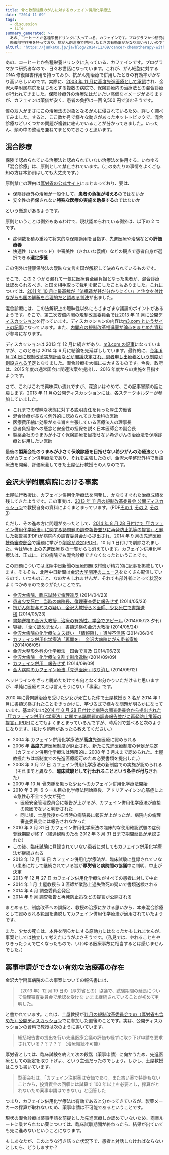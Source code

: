 ```yaml
---
title: 骨と軟部組織のがんに対するカフェイン併用化学療法
date: "2014-11-09"
tags:
  - discussion
  - life
summary_generated: >-
  あの、コーヒーとか各種栄養ドリンクに入っている、カフェインです。プログラマかつ研究者なので、日々お世話になっています。これが、がん細胞に対する DNA
  修復阻害作用を持っており、抗がん剤治療で併用したときの有効率がかなり高いらしいのです。実際に、2003 年 11 月に高度...
altUrl: "https://junkato.jp/ja/blog/2014/11/09/cancer-chemotherapy-with-caffeine"
---
```


あの、コーヒーとか各種栄養ドリンクに入っている、カフェインです。プログラマかつ研究者なので、日々お世話になっています。これが、がん細胞に対する DNA 修復阻害作用を持っており、抗がん剤治療で併用したときの有効率がかなり高いらしいのです。実際に、[2003 年 11 月に高度先進医療として承認](http://qq.kumanichi.com/medical/2004/01/post-124.php "カフェイン併用療法　抗がん剤の効果がアップ")され、金沢大学附属病院をはじめとする複数の病院で、保険診療内の治療法との混合診療が行われてきました。保険診療外の治療法はだいたい高価なイメージがありますが、カフェインは薬価が安く、患者の負担は一回 9,500 円で済むそうです。

僕の友人がまさにこの治療法の対象となるがんに侵されているため、詳しく調べてみました。すると、ここ数か月で様々な動きがあったホットトピックで、混合診療などいくつかの問題が複雑に絡んでいることが分かってきました。いったん、頭の中の整理を兼ねてまとめておこうと思います。

## 混合診療

保険で認められている治療法と認められていない治療法を併用する、いわゆる「混合診療」は、原則として禁止されています。（このあたりの事情をよくご存知の方は本節飛ばしても大丈夫です。）

原則禁止の理由は[厚労省の公式サイト](http://www.mhlw.go.jp/topics/bukyoku/isei/sensiniryo/heiyou.html "保険診療と保険外診療の併用について")にまとまっており、要は、

- 保険診療外の治療が一般化して、**患者の負担が増える**のではないか
- 安全性の担保されない**特殊な医療の実施を助長する**のではないか

という懸念があるようです。

原則ということは例外もあるわけで、現状認められている例外は、以下の 2 つです。

- 症例数を積み重ねて将来的な保険適用を目指す、先進医療や治験などの**評価療養**
- 快適性（いいベッド）や審美性（きれいな義歯）などの観点で患者自身が選択できる**選定療養**

この例外は健康保険法の曖昧な文言を国が解釈して決められているものです。

そこで、この 2 つから漏れて一気に医療費全額負担となった患者が、混合診療は認められるべき、と国を相手取って裁判を起こしたこともありました。これについては、[2011 年 10 月に最高裁が「法構造が甚だ分かりにくい」と注文を付けながらも国の解釈を合理的だと認める判決](http://www.nikkei.com/article/DGXNASDG2502E_V21C11A0000000/)が出ました。

混合診療には、この法解釈上の曖昧性以外にもさまざまな議論のポイントがあるようです。そこで、第二次安倍内閣の規制改革委員会では[2013 年 11 月に公開ディスカッション](http://www8.cao.go.jp/kisei-kaikaku/kaigi/meeting/2013/discussion/131128/gidai1/agenda.html)を行っています。ディスカッションの内容は[m3.com というサイトの記事](http://webcache.googleusercontent.com/search?q=cache:https://www.m3.com/open/iryoIshin/article/186213/+&hl=ja)になっています。また、[内閣府の規制改革推進室が論点をまとめた資料](http://www8.cao.go.jp/kisei-kaikaku/kaigi/meeting/2013/discussion/131128/gidai1/item1-1.pdf)が参考になります。

ディスカッションは 2013 年 12 月に続きがあり、[m3.com の記事](http://webcache.googleusercontent.com/search?q=cache:https://www.m3.com/open/iryoIshin/article/187957/+&hl=ja)になっていますが、このときは 2014 年 6 月に結論を先延ばししています。最終的に、[今年 6 月 24 日に規制改革実施計画などが閣議決定され、患者申し出療養という制度が創設される予定](http://diamond.jp/articles/-/57864)となりました。混合診療を大幅に拡大するものです。今後、政府は、2015 年度の通常国会に関連法案を提出し、2016 年度からの実施を目指すようです。

さて、これはこれで興味深い流れですが、深追いはやめて、この記事冒頭の話に戻します。2013 年 11 月の公開ディスカッションには、各ステークホルダーが参加していました。

- これまでの曖昧な状態に対する説明責任を負った厚生労働省
- 混合診療が長らく例外的に認められてきた歯科の医師
- 医療費圧縮に効果がある旨を主張している医療法人の理事長
- 患者負担増への懸念と安全性の担保を説く日本医師会の副会長
- 製薬会社のうまみが小さく保険診療を目指せない希少がんの治療法を保険診療と併用したい医師

最後の**製薬会社のうまみが小さく保険診療を目指せない希少がんの治療法**というのがカフェイン併用療法であり、それを主張したのが、金沢大学整形外科で当該療法を開発、評価療養してきた土屋弘行教授その人なのです。

## 金沢大学附属病院における事案

土屋弘行教授は、カフェイン併用化学療法を開発し、かなりすぐれた治療成績を残してきたようです。この事実は、[2013 年 11 月の規制改革委員会 公開ディスカッション](http://www8.cao.go.jp/kisei-kaikaku/kaigi/meeting/2013/discussion/131128/gidai1/agenda.html)で教授自身の資料によくまとまっています。(PDF[その 1](http://www8.cao.go.jp/kisei-kaikaku/kaigi/meeting/2013/discussion/131128/gidai1/item1-6_1.pdf "資料1-6 その1"), [その 2](http://www8.cao.go.jp/kisei-kaikaku/kaigi/meeting/2013/discussion/131128/gidai1/item1-6_2.pdf "資料1-6 その2"), [その 3](http://www8.cao.go.jp/kisei-kaikaku/kaigi/meeting/2013/discussion/131128/gidai1/item1-6_3.pdf "資料1-6 その3"))

ただし、その進め方に問題があったとして、[2014 年 8 月 28 日付けで「『カフェイン併用化学療法』に関する諸問題の調査報告並びに再発防止策等の提言」と題した報告書(PDF)](http://web.hosp.kanazawa-u.ac.jp/oshirase/houkokusyo.pdf)が病院内の調査委員会から提出され、[2014 年 9 月の先進医療技術審査部会](http://www.mhlw.go.jp/stf/shingi/0000057581.html)で議題に挙がり[削除が決定(PDF)](http://www.mhlw.go.jp/file/05-Shingikai-10801000-Iseikyoku-Soumuka/0000057578.pdf "先進医療Bの削除について")、10 月 1 日付けで削除されました。今は[Web 上の先進医療 B の一覧](http://www.mhlw.go.jp/topics/bukyoku/isei/sensiniryo/kikan03.html)からも消えています。カフェイン併用化学療法は、正式に、どの病院でも混合診療できなくなったということです。

この問題については北陸中日新聞の医療問題取材班が精力的に記事を掲載しています。そもそも、北陸中日新聞は[金沢大学関連のニュース](https://www.google.co.jp/search?q=%E9%87%91%E6%B2%A2%E5%A4%A7%E5%AD%A6+site:http://iryou.chunichi.co.jp/)をたくさん配信しているので、いつものこと、なのかもしれませんが、それでも部外者にとって状況をよくつかめるのでありがたいことです。

- [金沢大病院、臨床試験で倫理違反](http://iryou.chunichi.co.jp/article/detail/20140423064314246) (2014/04/23)
- [患者少女死亡　当時の病院長、倫理審査委に報告せず](http://iryou.chunichi.co.jp/article/detail/20140523062446928) (2014/05/23)
- [抗がん剤投与ミスの疑い　金沢大教授ら３医師、少女死亡で書類送検](http://iryou.chunichi.co.jp/article/detail/20140523061509380) (2014/05/23)
- [書類送検の金沢大教授　治療の有効性、学会でアピール](http://iryou.chunichi.co.jp/article/detail/20140523160616152) (2014/05/23 夕刊)
- [容疑、「全く認めません」　書類送検の金沢大教授](http://iryou.chunichi.co.jp/article/detail/20140524130620490) (2014/05/24)
- [金沢大病院の化学療法ミス疑い　「情報隠し」遺族不信感](http://iryou.chunichi.co.jp/article/detail/20140604161707970) (2014/06/04)
- [カフェイン併用化学療法「再開を」　金沢大病院にがん患者家族](http://iryou.chunichi.co.jp/article/detail/20140606142722389) (2014/06/05)
- [金沢大整形外科の化学療法　国会で言及](http://iryou.chunichi.co.jp/article/detail/20140623142612361) (2014/06/23)
- [金沢大病院　化学療法９割で制度逸脱](http://iryou.chunichi.co.jp/article/detail/20140910152035363) (2014/09/09)
- [カフェイン併用　報告せず](http://iryou.chunichi.co.jp/article/detail/20140910152254859) (2014/09/09)
- [金大病院のカフェイン療法「先進医療」取り消し](http://iryou.chunichi.co.jp/article/detail/20140912143256963) (2014/09/12)

ヘッドラインをざっと眺めただけでも何となくお分かりいただけると思いますが、単純に医療ミスとは言えそうにない「事案」です。

2010 年に骨肉腫治療を受けた少女が死亡した件で土屋教授ら 3 名が 2014 年 1 月に書類送検されたことをきっかけに、芋づる式で様々な問題が明らかになっています。基本的には[2014 年 8 月 28 日付けで病院の調査委員会から提出された「『カフェイン併用化学療法』に関する諸問題の調査報告並びに再発防止策等の提言」(PDF)](http://web.hosp.kanazawa-u.ac.jp/oshirase/houkokusyo.pdf)にとてもよくまとまっているんですが、時系列で並べると次のようになります。（抜けや誤解があったら教えてください。）

- 2004 年 カフェイン併用化学療法が**高度**先進医療に認められる
- 2006 年 **高度**先進医療制度が廃止され、新たに先進医療制度の発足が決定（カフェイン併用化学療法は時限的に 2008 年 3 月末まで認められた。土屋教授たちは新制度での先進医療認可のため必要書類を提出した。）
- 2008 年 3 月 27 日 カフェイン併用化学療法の新制度での実施が認められる（それまでと異なり、**臨床試験として行われることという条件が付与**された）
- 2009 年 10 月 骨肉腫を患った少女へのカフェイン併用化学療法開始
- 2010 年 3 月  6 クール目の化学療法開始直後、アドリアマイシン心筋症による急性心不全で少女が死亡
  - 医療安全管理委員会に報告が上がるが、カフェイン併用化学療法が直接の原因でないと判断された
  - 同じ頃、土屋教授から当時の病院長に報告が上がったが、病院内の倫理審査委員会には報告されなかった
- 2010 年 3 月 31 日 カフェイン併用化学療法の臨床的な使用確認試験の症例登録期間が終了（経過観察のため 2012 年 3 月 31 日まで期間延長が承認された）
- この後、臨床試験に登録されていない患者に対してもカフェイン併用化学療法が継続される
- 2013 年 12 月 19 日 カフェイン併用化学療法が、臨床試験に登録されていない患者に対して継続されている旨が**厚労省と病院間の協議**中に判明、中止が決定
- 2013 年 12 月 27 日 カフェイン併用化学療法がすべての患者に対して中止
- 2014 年 1 月 土屋教授ら 3 医師が業務上過失致死の疑いで書類送検される
- 2014 年 4 月 調査委員会発足
- 2014 年 9 月 調査報告と再発防止策などの提言が公開される

まとめると、制度改革への誤解と、教授の治療にかける思いから、本来混合診療として認められる範囲を逸脱してカフェイン併用化学療法が適用されていたようです。

また、少女の死亡は、本件を明らかにする原動力にはなったかもしれませんが、事案としては独立して考えたほうがよさそうです。（私見では、やれることをやりきったうえで亡くなったもので、いわゆる医療事故に相当するとは感じませんでした。）

## 薬事申請ができない有効な治療薬の存在

金沢大学附属病院のこの事案についての報告書には、

> （2013 年）12 月 19 日の（厚労省との）協議で、試験期間の延長について倫理審査委員会で承認を受けな いまま継続されていることが初めて判明した。

と書かれています。これは、土屋教授が[11 月の規制改革委員会での（厚労省も含めた）公開ディスカッション](http://www8.cao.go.jp/kisei-kaikaku/kaigi/meeting/2013/discussion/131128/gidai1/agenda.html)でに参加した直後のことです。実は、公開ディスカッションの資料で教授は次のように書いています。

> 総括報告書の提出を行い先進医療会議の評価も経ずに取り下げ申請を要求されている？？？？？ （治療継続不可能）

厚労省としては、臨床試験を終えて次の段階（薬事申請）に向かうため、先進医療としての認定を取り下げよ、という主張だったのでしょう。しかし、土屋教授はこうも書いています。

> 製薬会社は，「カフェイン注射薬は安価であり，また古い薬で特許もないことから，投資資金の回収には試算で 100 年以上を必要とし，採算がとれないため薬事申請はできない」と回答した

つまり、カフェイン併用化学療法は有効であると分かってきているが、製薬メーカーの採算が取れないため、薬事申請は不可能であるということです。

現状の混合診療は薬事申請を前提とした先進医療しか認めていないため、商業ルートに乗せられない薬については、臨床試験期間が終わったら、結果が出ていても先に進めないということになります。

もしあなたが、このような行き詰った状況下で、患者と対話しなければならないとしたら、どうしますか？
